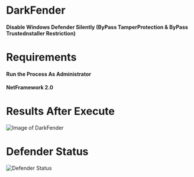 # DarkFender
#### Disable Windows Defender Silently (ByPass TamperProtection & ByPass Trustednstaller Restriction)

# Requirements
#### Run the Process As Administrator
#### NetFramework 2.0

# Results After Execute
![Image of DarkFender](https://i.imgur.com/qwwvt4h.png)

# Defender Status
![Defender Status](https://i.imgur.com/pqR0R2y.png)
